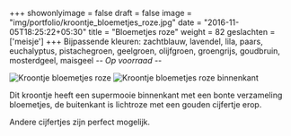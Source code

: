 +++
showonlyimage = false
draft = false
image = "img/portfolio/kroontje_bloemetjes_roze.jpg"
date = "2016-11-05T18:25:22+05:30"
title = "Bloemetjes roze"
weight = 82
geslachten = ['meisje']
+++
Bijpassende kleuren: zachtblauw, lavendel, lila, paars, euchalyptus, pistachegroen, geelgroen, olijfgroen, groengrijs, goudbruin, mosterdgeel, maisgeel
*-- Op voorraad --*
<!--more-->
![Kroontje bloemetjes roze][1]
![Kroontje bloemetjes roze binnenkant][2]

Dit kroontje heeft een supermooie binnenkant met een bonte verzameling bloemetjes, de buitenkant is lichtroze  met een gouden cijfertje erop.

Andere cijfertjes zijn perfect mogelijk.

[1]: /img/portfolio/kroontje_bloemetjes_roze.jpg
[2]: /img/portfolio/alternatieven/kroontje_bloemetjes_roze_binnenkant.jpg
